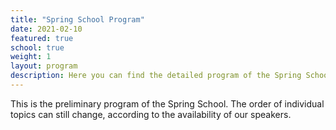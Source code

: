 ```yaml
---
title: "Spring School Program"
date: 2021-02-10
featured: true
school: true
weight: 1
layout: program
description: Here you can find the detailed program of the Spring School.
---
```


This is the preliminary program of the Spring School. The order of individual topics can still change, according to the availability of our speakers. 